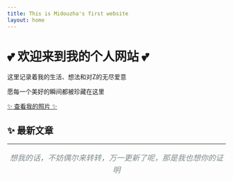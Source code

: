 ```yaml
---
title: This is Midouzha's first website
layout: home
---
```


<div class="home-intro">
  <h1>💕 欢迎来到我的个人网站 💕</h1>
  <p>这里记录着我的生活、想法和对Z的无尽爱意</p>
  <p>愿每一个美好的瞬间都被珍藏在这里</p>
  <a href="{{ '/assets/zhouyangyang.jpg' | relative_url }}" class="btn" target="_blank">✨ 查看我的照片 ✨</a>
</div>

## ✨ 最新文章

---

<div class="decorative-quote">
  <p style="font-style: italic; color: #7f8c8d; text-align: center; font-size: 1.1rem; line-height: 1.6;">
    想我的话，不妨偶尔来转转，万一更新了呢，那是我也想你的证明
  </p>
</div>
